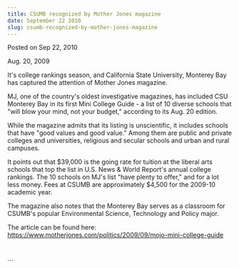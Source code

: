 ```yaml
---
title: CSUMB recognized by Mother Jones magazine
date: September 22 2010
slug: csumb-recognized-by-mother-jones-magazine
---
```


 
<span class="date">Posted on Sep 22, 2010 </span>
<p>Aug. 20, 2009</p>
It&apos;s college rankings season, and California State University, Monterey Bay
has captured the attention of Mother Jones magazine.
<p>
  MJ, one of the country&apos;s oldest investigative magazines, has included CSU
  Monterey Bay in its first Mini College Guide - a list of 10 diverse schools
  that &quot;will blow your mind, not your budget,&quot; according to its Aug.
  20 edition.
</p>
<p>
  While the magazine admits that its listing is unscientific, it includes
  schools that have &quot;good values and good value.&quot; Among them are
  public and private colleges and universities, religious and secular schools
  and urban and rural campuses.
</p>
<p>
  It points out that $39,000 is the going rate for tuition at the liberal arts
  schools that top the list in U.S. News &amp; World Report&apos;s annual
  college rankings. The 10 schools on MJ&apos;s list &quot;have plenty to
  offer,&quot; and for a lot less money. Fees at CSUMB are approximately $4,500
  for the 2009-10 academic year.&#xA0;
</p>
<p>
  The magazine also notes that the Monterey Bay serves as a classroom for
  CSUMB&apos;s popular Environmental Science, Technology and Policy major.
</p>
<p>
  The article can be found here:
  <a
    href="https://www.motherjones.com/politics/2009/09/mojo-mini-college-guide"
    rel="nofollow"
    >https://www.motherjones.com/politics/2009/09/mojo-mini-college-guide</a
  >
</p>
<p>&#xA0;</p>
```
